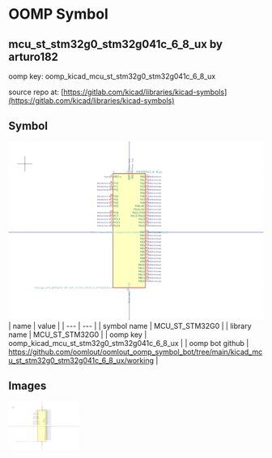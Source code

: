 # OOMP Symbol  
## mcu_st_stm32g0_stm32g041c_6_8_ux  by arturo182  
  
oomp key: oomp_kicad_mcu_st_stm32g0_stm32g041c_6_8_ux  
  
source repo at: [https://gitlab.com/kicad/libraries/kicad-symbols](https://gitlab.com/kicad/libraries/kicad-symbols)  
## Symbol  
  
[![working.png](working_600.png)](working.png)  
| name | value | 
| --- | --- | 
| symbol name | MCU_ST_STM32G0 | 
| library name | MCU_ST_STM32G0 | 
| oomp key | oomp_kicad_mcu_st_stm32g0_stm32g041c_6_8_ux | 
| oomp bot github | https://github.com/oomlout/oomlout_oomp_symbol_bot/tree/main/kicad_mcu_st_stm32g0_stm32g041c_6_8_ux/working | 
## Images  
  
[![working.png](working_140.png)](working.png)  
